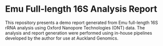 # Emu Full-length 16S Analysis Report 

This repository presents a demo report generated from Emu full-length 16S rRNA analysis using Oxford Nanopore Technologies (ONT) data. The analysis and report generation were performed using in-house pipelines developed by the author for use at Auckland Genomics.
